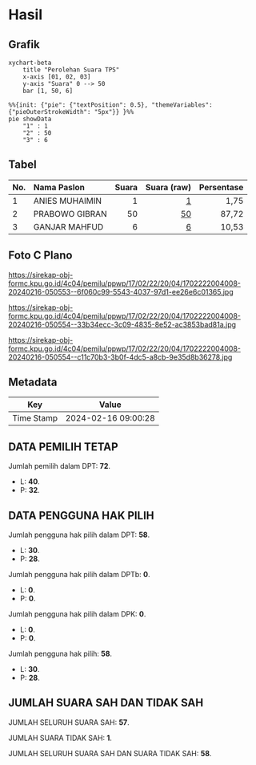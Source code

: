 # Hasil

## Grafik

```mermaid
xychart-beta
    title "Perolehan Suara TPS"
    x-axis [01, 02, 03]
    y-axis "Suara" 0 --> 50
    bar [1, 50, 6]
```

```mermaid
%%{init: {"pie": {"textPosition": 0.5}, "themeVariables": {"pieOuterStrokeWidth": "5px"}} }%%
pie showData
    "1" : 1
    "2" : 50
    "3" : 6
```

## Tabel

| No. | Nama Paslon    | Suara | Suara (raw) | Persentase |
|:--- |:-------------- | -----:| -----------:| ----------:|
| 1   | ANIES MUHAIMIN | 1     | [1][p-1]    | 1,75       |
| 2   | PRABOWO GIBRAN | 50    | [50][p-2]   | 87,72      |
| 3   | GANJAR MAHFUD  | 6     | [6][p-3]    | 10,53      |


[p-1]: https://github.com/gigit-pemilu/pemilu-2024-17-bengkulu/blob/main/pilpres/hitung-suara/sub/17-bengkulu/sub/02-rejang-lebong/sub/22-sindang-dataran/sub/2004-sinar-gunung/sub/008-tps/sub/paslon-1.txt
[p-2]: https://github.com/gigit-pemilu/pemilu-2024-17-bengkulu/blob/main/pilpres/hitung-suara/sub/17-bengkulu/sub/02-rejang-lebong/sub/22-sindang-dataran/sub/2004-sinar-gunung/sub/008-tps/sub/paslon-2.txt
[p-3]: https://github.com/gigit-pemilu/pemilu-2024-17-bengkulu/blob/main/pilpres/hitung-suara/sub/17-bengkulu/sub/02-rejang-lebong/sub/22-sindang-dataran/sub/2004-sinar-gunung/sub/008-tps/sub/paslon-3.txt

## Foto C Plano

https://sirekap-obj-formc.kpu.go.id/4c04/pemilu/ppwp/17/02/22/20/04/1702222004008-20240216-050553--6f060c99-5543-4037-97d1-ee26e6c01365.jpg

https://sirekap-obj-formc.kpu.go.id/4c04/pemilu/ppwp/17/02/22/20/04/1702222004008-20240216-050554--33b34ecc-3c09-4835-8e52-ac3853bad81a.jpg

https://sirekap-obj-formc.kpu.go.id/4c04/pemilu/ppwp/17/02/22/20/04/1702222004008-20240216-050554--c11c70b3-3b0f-4dc5-a8cb-9e35d8b36278.jpg


## Metadata

| Key        | Value               |
| ---------- | ------------------- |
| Time Stamp | 2024-02-16 09:00:28 |


## DATA PEMILIH TETAP

Jumlah pemilih dalam DPT: **72**.
 * L: **40**.
 * P: **32**.

## DATA PENGGUNA HAK PILIH

Jumlah pengguna hak pilih dalam DPT: **58**.
 * L: **30**.
 * P: **28**.

Jumlah pengguna hak pilih dalam DPTb: **0**.
 * L: **0**.
 * P: **0**.

Jumlah pengguna hak pilih dalam DPK: **0**.
 * L: **0**.
 * P: **0**.

Jumlah pengguna hak pilih: **58**.
 * L: **30**.
 * P: **28**.

## JUMLAH SUARA SAH DAN TIDAK SAH

JUMLAH SELURUH SUARA SAH: **57**.

JUMLAH SUARA TIDAK SAH: **1**.

JUMLAH SELURUH SUARA SAH DAN SUARA TIDAK SAH: **58**.


